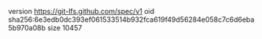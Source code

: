 version https://git-lfs.github.com/spec/v1
oid sha256:6e3edb0dc393ef061533514b932fca619f49d56284e058c7c6d6eba5b970a08b
size 10457
